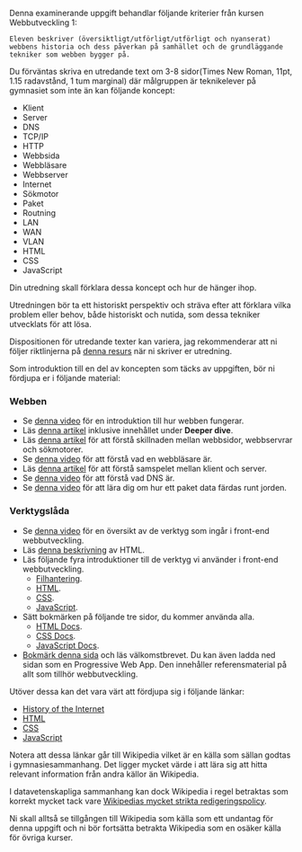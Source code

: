 Denna examinerande uppgift behandlar följande kriterier från kursen Webbutveckling 1:

```
Eleven beskriver (översiktligt/utförligt/utförligt och nyanserat) webbens historia och dess påverkan på samhället och de grundläggande tekniker som webben bygger på.
```

Du förväntas skriva en utredande text om 3-8 sidor(Times New Roman, 11pt, 1.15 radavstånd, 1 tum marginal) där målgruppen är teknikelever på gymnasiet som inte än kan följande koncept:

* Klient
* Server
* DNS
* TCP/IP
* HTTP
* Webbsida
* Webbläsare
* Webbserver
* Internet
* Sökmotor
* Paket
* Routning
* LAN
* WAN
* VLAN
* HTML
* CSS
* JavaScript

Din utredning skall förklara dessa koncept och hur de hänger ihop.

Utredningen bör ta ett historiskt perspektiv och sträva efter att förklara vilka problem eller behov, både historiskt och nutida, som dessa tekniker utvecklats för att lösa.

Dispositionen för utredande texter kan variera, jag rekommenderar att ni följer riktlinjerna på [denna resurs](https://larare.at/svenska/moment/utredande_text/utredande_text.html) när ni skriver er utredning.

Som introduktion till en del av koncepten som täcks av uppgiften, bör ni fördjupa er i följande material:

### Webben
* Se [denna video](https://vimeo.com/128575085) för en introduktion till hur webben fungerar.
* Läs [denna artikel](https://developer.mozilla.org/en-US/Learn/Common_questions/How_does_the_Internet_work) inklusive innehållet under **Deeper dive**.
* Läs [denna artikel](https://developer.mozilla.org/en-US/Learn/Common_questions/Pages_sites_servers_and_search_engines) för att förstå skillnaden mellan webbsidor, webbservrar och sökmotorer.
* Se [denna video](https://youtu.be/BrXPcaRlBqo) för att förstå vad en webbläsare är.
* Läs [denna artikel](https://developer.mozilla.org/en-US/docs/Learn/Getting_started_with_the_web/How_the_Web_works#Clients_and_servers) för att förstå samspelet mellan klient och server.
* Se [denna video](https://www.youtube.com/watch?v=72snZctFFtA&feature=youtu.be&t=45s) för att förstå vad DNS är.
* Se [denna video](https://www.youtube.com/watch?v=ewrBalT_eBM&feature) för att lära dig om hur ett paket data färdas runt jorden.

### Verktygslåda
* Se [denna video](https://www.youtube.com/watch?v=gT0Lh1eYk78) för en översikt av de verktyg som ingår i front-end webbutveckling.
* Läs [denna beskrivning](http://webapps-for-beginners.rubymonstas.org/html.html) av HTML.
* Läs följande fyra introduktioner till de verktyg vi använder i front-end webbutveckling.
  * [Filhantering](https://developer.mozilla.org/en-US/docs/Learn/Getting_started_with_the_web/Dealing_with_files).
  * [HTML](https://developer.mozilla.org/en-US/docs/Learn/Getting_started_with_the_web/HTML_basics).
  * [CSS](https://developer.mozilla.org/en-US/docs/Learn/Getting_started_with_the_web/CSS_basics).
  * [JavaScript](https://developer.mozilla.org/en-US/docs/Learn/Getting_started_with_the_web/JavaScript_basics).
* Sätt bokmärken på följande tre sidor, du kommer använda alla.
  * [HTML Docs](https://developer.mozilla.org/en-US/docs/Web/HTML/Element).
  * [CSS Docs](https://developer.mozilla.org/en-US/docs/Web/CSS/Reference#Keyword_index).
  * [JavaScript Docs](https://developer.mozilla.org/en-US/docs/Web/JavaScript/Reference).
* [Bokmärk denna sida](https://devdocs.io/) och läs välkomstbrevet. Du kan även ladda ned sidan som en Progressive Web App. Den innehåller referensmaterial på allt som tillhör webbutveckling.


Utöver dessa kan det vara värt att fördjupa sig i följande länkar:

* [History of the Internet](https://en.wikipedia.org/wiki/History_of_the_Internet)
* [HTML](https://en.wikipedia.org/wiki/HTML#History)
* [CSS](https://en.wikipedia.org/wiki/Cascading_Style_Sheets#History)
* [JavaScript](https://en.wikipedia.org/wiki/JavaScript#History)

Notera att dessa länkar går till Wikipedia vilket är en källa som sällan godtas i gymnasiesammanhang. Det ligger mycket värde i att lära sig att hitta relevant information från andra källor än Wikipedia.

I datavetenskapliga sammanhang kan dock Wikipedia i regel betraktas som korrekt mycket tack vare [Wikipedias mycket strikta redigeringspolicy](https://en.wikipedia.org/wiki/Wikipedia:Editing_policy).

Ni skall alltså se tillgången till Wikipedia som källa som ett undantag för denna uppgift och ni bör fortsätta betrakta Wikipedia som en osäker källa för övriga kurser.
